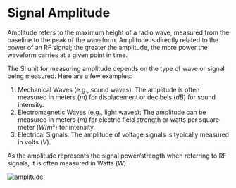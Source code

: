 # Signal Amplitude

Amplitude refers to the maximum height of a radio wave, measured from the baseline to the peak of the waveform. Amplitude is directly related to the power of an RF signal; the greater the amplitude, the more power the waveform carries at a given point in time.

The SI unit for measuring amplitude depends on the type of wave or signal being measured. Here are a few examples:

1. Mechanical Waves (e.g., sound waves): The amplitude is often measured in meters ($m$) for displacement or decibels ($dB$) for sound intensity.
2. Electromagnetic Waves (e.g., light waves): The amplitude can be measured in meters ($m$) for electric field strength or watts per square meter ($W/m²$) for intensity.
3. Electrical Signals: The amplitude of voltage signals is typically measured in volts ($V$).

As the amplitude represents the signal power/strength when referring to RF signals, it is often measured in Watts ($W$)

![amplitude](amplitude.png)

